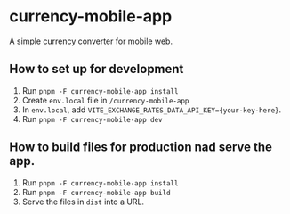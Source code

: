 # currency-mobile-app

A simple currency converter for mobile web.

## How to set up for development

1. Run `pnpm -F currency-mobile-app install`
1. Create `env.local` file in `/currency-mobile-app`
1. In `env.local`, add `VITE_EXCHANGE_RATES_DATA_API_KEY={your-key-here}`.
1. Run `pnpm -F currency-mobile-app dev`

## How to build files for production nad serve the app.

1. Run `pnpm -F currency-mobile-app install`
1. Run `pnpm -F currency-mobile-app build`
1. Serve the files in `dist` into a URL.
